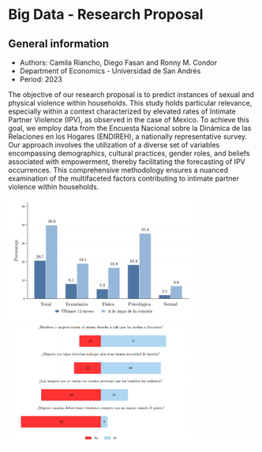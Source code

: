 # Big Data - Research Proposal
## General information
* Authors: Camila Riancho, Diego Fasan and Ronny M. Condor
* Department of Economics - Universidad de San Andrés
* Period: 2023

The objective of our research proposal is to predict instances of sexual and physical violence within households. This study holds particular relevance, especially within a context characterized by elevated rates of Intimate Partner Violence (IPV), as observed in the case of Mexico. To achieve this goal, we employ data from the Encuesta Nacional sobre la Dinámica de las Relaciones en los Hogares (ENDIREH), a nationally representative survey. Our approach involves the utilization of a diverse set of variables encompassing demographics, cultural practices, gender roles, and beliefs associated with empowerment, thereby facilitating the forecasting of IPV occurrences. This comprehensive methodology ensures a nuanced examination of the multifaceted factors contributing to intimate partner violence within households.

<img src="./Additional Resources/Data/outputs/viotype.png" height="250"> <img src="./Additional Resources/Data/outputs/beliefs2.png" height="250">

<br />
